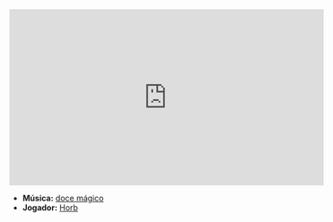 <iframe width="560" height="315" src="https://www.youtube.com/embed/tbAGaDPOouo?si=iIg967CIktBEM1Q_" title="YouTube video player" frameborder="0" allow="accelerometer; autoplay; clipboard-write; encrypted-media; gyroscope; picture-in-picture; web-share" referrerpolicy="strict-origin-when-cross-origin" allowfullscreen></iframe>

- **Música:** [doce mágico](content/Músicas/doce%20mágico.md)
- **Jogador:** [Horb](content/Jogadores/Horb.md)